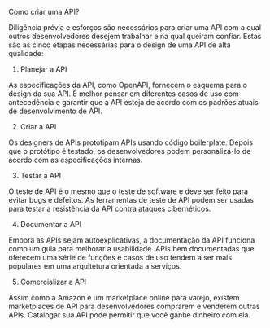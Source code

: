 Como criar uma API?

Diligência prévia e esforços são necessários para criar uma API com a qual outros desenvolvedores desejem trabalhar e na qual queiram confiar. Estas são as cinco etapas necessárias para o design de uma API de alta qualidade:

1. Planejar a API

As especificações da API, como OpenAPI, fornecem o esquema para o design da sua API. É melhor pensar em diferentes casos de uso com antecedência e garantir que a API esteja de acordo com os padrões atuais de desenvolvimento de API.

2. Criar a API

Os designers de APIs prototipam APIs usando código boilerplate. Depois que o protótipo é testado, os desenvolvedores podem personalizá-lo de acordo com as especificações internas.

3. Testar a API

O teste de API é o mesmo que o teste de software e deve ser feito para evitar bugs e defeitos. As ferramentas de teste de API podem ser usadas para testar a resistência da API contra ataques cibernéticos.

4. Documentar a API

Embora as APIs sejam autoexplicativas, a documentação da API funciona como um guia para melhorar a usabilidade. APIs bem documentadas que oferecem uma série de funções e casos de uso tendem a ser mais populares em uma arquitetura orientada a serviços.

5. Comercializar a API

Assim como a Amazon é um marketplace online para varejo, existem marketplaces de API para desenvolvedores comprarem e venderem outras APIs. Catalogar sua API pode permitir que você ganhe dinheiro com ela.
